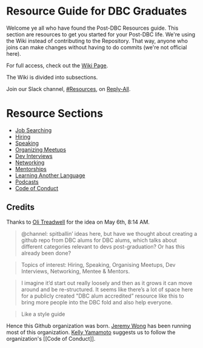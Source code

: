 # Resource Guide for DBC Graduates

Welcome ye all who have found the Post-DBC Resources guide. This section are resources to get you started for your Post-DBC life. We're using the Wiki instead of contributing to the Repository. That way, anyone who joins can make changes without having to do commits (we're not official here).

For full access, check out the [Wiki Page](https://github.com/DBC-Boots/Resources/wiki).

The Wiki is divided into subsections.

Join our Slack channel, [#Resources](https://reply-all.slack.com/messages/resources/), on [Reply-All](reply-all.slack.com/messages/general/).

# Resource Sections

* [Job Searching](https://github.com/DBC-Boots/Resources/wiki/Job-Searching)
* [Hiring](https://github.com/DBC-Boots/Resources/wiki/Hiring)
* [Speaking](https://github.com/DBC-Boots/Resources/wiki/Speaking)
* [Organizing Meetups](https://github.com/DBC-Boots/Resources/wiki/Organizing-Meetups)
* [Dev Interviews](https://github.com/DBC-Boots/Resources/wiki/Dev-Interviews)
* [Networking](https://github.com/DBC-Boots/Resources/wiki/Networking)
* [Mentorships](https://github.com/DBC-Boots/Resources/wiki/Mentorships)
* [Learning Another Language](https://github.com/DBC-Boots/Resources/wiki/Learning-Another-Language)
* [Podcasts](https://github.com/DBC-Boots/Resources/wiki/Podcasts)
* [Code of Conduct](https://github.com/DBC-Boots/Resources/wiki/Code-of-Conduct)

## Credits

Thanks to [Oli Treadwell](https://twitter.com/olitreadwell) for the idea on May 6th, 8:14 AM.

> @channel: spitballin’ ideas here, but have we thought about creating a github repo from DBC alums for DBC alums, which talks about different categories relevant to devs post-graduation? Or has this already been done?

> Topics of interest: Hiring, Speaking, Organising Meetups, Dev Interviews, Networking, Mentee & Mentors.

> I imagine it’d start out really loosely and then as it grows it can move around and be re-structured. It seems like there’s a lot of space here for a publicly created "DBC alum accredited” resource like this to bring more people into the DBC fold and also help everyone.

> Like a style guide

Hence this Github organization was born. [Jeremy Wong](https://twitter.com/jermspeaks) has been running most of this organization. [Kelly Yamamoto](https://twitter.com/minedamnesia) suggests us to follow the organization's [[Code of Conduct]].
